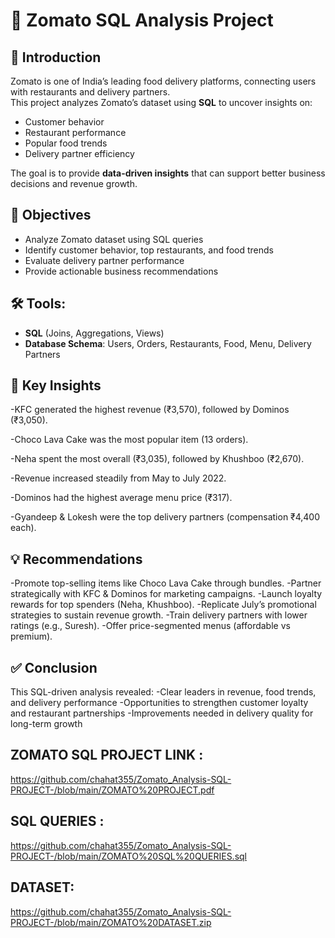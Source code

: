 
# 🍴 Zomato SQL Analysis Project  

## 📌 Introduction  
Zomato is one of India’s leading food delivery platforms, connecting users with restaurants and delivery partners.  
This project analyzes Zomato’s dataset using **SQL** to uncover insights on:  
- Customer behavior  
- Restaurant performance  
- Popular food trends  
- Delivery partner efficiency  

The goal is to provide **data-driven insights** that can support better business decisions and revenue growth.  


## 🎯 Objectives  
- Analyze Zomato dataset using SQL queries  
- Identify customer behavior, top restaurants, and food trends  
- Evaluate delivery partner performance  
- Provide actionable business recommendations  


## 🛠️ Tools:  
- **SQL** (Joins, Aggregations, Views)  
- **Database Schema**: Users, Orders, Restaurants, Food, Menu, Delivery Partners
  
## 🔑 Key Insights

-KFC generated the highest revenue (₹3,570), followed by Dominos (₹3,050).

-Choco Lava Cake was the most popular item (13 orders).

-Neha spent the most overall (₹3,035), followed by Khushboo (₹2,670).

-Revenue increased steadily from May to July 2022.

-Dominos had the highest average menu price (₹317).

-Gyandeep & Lokesh were the top delivery partners (compensation ₹4,400 each).

## 💡 Recommendations

-Promote top-selling items like Choco Lava Cake through bundles.
-Partner strategically with KFC & Dominos for marketing campaigns.
-Launch loyalty rewards for top spenders (Neha, Khushboo).
-Replicate July’s promotional strategies to sustain revenue growth.
-Train delivery partners with lower ratings (e.g., Suresh).
-Offer price-segmented menus (affordable vs premium).

## ✅ Conclusion

This SQL-driven analysis revealed:
-Clear leaders in revenue, food trends, and delivery performance
-Opportunities to strengthen customer loyalty and restaurant partnerships
-Improvements needed in delivery quality for long-term growth

##  ZOMATO SQL PROJECT LINK :
https://github.com/chahat355/Zomato_Analysis-SQL-PROJECT-/blob/main/ZOMATO%20PROJECT.pdf
## SQL QUERIES :
https://github.com/chahat355/Zomato_Analysis-SQL-PROJECT-/blob/main/ZOMATO%20SQL%20QUERIES.sql
## DATASET: 
https://github.com/chahat355/Zomato_Analysis-SQL-PROJECT-/blob/main/ZOMATO%20DATASET.zip



